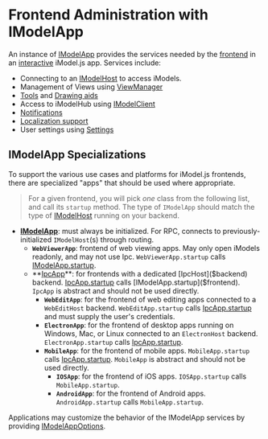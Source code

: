 # Frontend Administration with IModelApp

An instance of [IModelApp]($frontend) provides the services needed by the [frontend](../../learning/App.md#app-frontend) in an [interactive](../WriteAnInteractiveApp.md) iModel.js app. Services include:

* Connecting to an [IModelHost]($backend) to access iModels.
* Management of Views using [ViewManager](./Views.md)
* [Tools](./Tools.md) and [Drawing aids](./DrawingAids.md)
* Access to iModelHub using [IModelClient]($imodelhub-client)
* [Notifications]($frontend:Notifications)
* [Localization support](./Localization.md)
* User settings using [Settings](./Settings.md)

## IModelApp Specializations

To support the various use cases and platforms for iModel.js frontends, there are specialized "apps" that should be used where appropriate.

> For a given frontend, you will pick *one* class from the following list, and call its `startup` method. The type of `IModelApp` should match the type of [IModelHost](../backend/IModelHost.md) running on your backend.

* **[IModelApp]($frontend)**: must always be initialized. For RPC, connects to previously-initialized `IModelHost`(s) through routing.
  * **`WebViewerApp`**: frontend of web viewing apps. May only open iModels readonly, and may not use Ipc. `WebViewerApp.startup` calls [IModelApp.startup]($frontend).
  * **[IpcApp]($frontend)**: for frontends with a dedicated [IpcHost]($backend) backend. [IpcApp.startup]($frontend) calls [IModelApp.startup]($frontend). `IpcApp` is abstract and should not be used directly.
    * **`WebEditApp`**: for the frontend of web editing apps connected to a `WebEditHost` backend. `WebEditApp.startup` calls [IpcApp.startup]($frontend) and must supply the user's credentials.
    * **`ElectronApp`**: for the frontend of desktop apps running on Windows, Mac, or Linux connected to an `ElectronHost` backend. `ElectronApp.startup` calls [IpcApp.startup]($frontend).
    * **`MobileApp`**: for the frontend of mobile apps. `MobileApp.startup` calls [IpcApp.startup]($frontend). `MobileApp` is abstract and should not be used directly.
      * **`IOSApp`**: for the frontend of iOS apps. `IOSApp.startup` calls `MobileApp.startup`.
      * **`AndroidApp`**: for the frontend of Android apps. `AndroidApp.startup` calls `MobileApp.startup`.

Applications may customize the behavior of the IModelApp services by providing [IModelAppOptions]($frontend).
